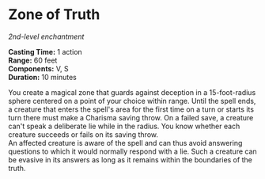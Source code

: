 # Zone of Truth 
_2nd-level enchantment_ 

**Casting Time:** 1 action    
**Range:** 60 feet    
**Components:** V, S    
**Duration:** 10 minutes 

You create a magical zone that guards against deception in a 15-foot-radius sphere centered on a point of your choice within range. Until the spell ends, a creature that enters the spell's area for the first time on a turn or starts its turn there must make a Charisma saving throw. On a failed save, a creature can't speak a deliberate lie while in the radius. You know whether each creature succeeds or fails on its saving throw.    
An affected creature is aware of the spell and can thus avoid answering questions to which it would normally respond with a lie. Such a creature can be evasive in its answers as long as it remains within the boundaries of the truth.